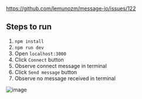 https://github.com/lemunozm/message-io/issues/122

## Steps to run

1. `npm install`
1. `npm run dev`
1. Open `localhost:3000`
1. Click `Connect` button
1. Observe connect message in terminal
1. Click `Send message` button
1. Observe no message received in terminal

![image](https://user-images.githubusercontent.com/14341953/161507247-cbe42f0e-c0e7-4707-a070-8ee2b3dbe2d2.png)
